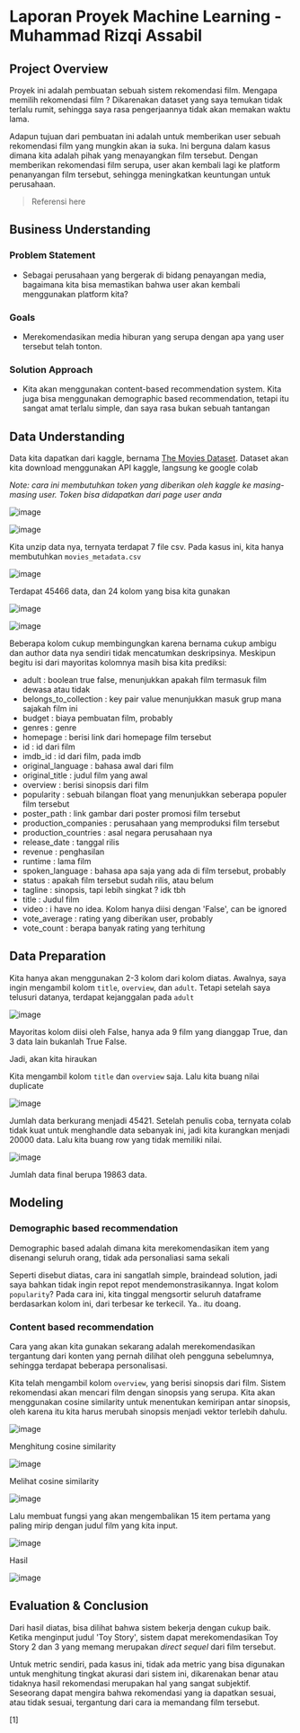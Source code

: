# Laporan Proyek Machine Learning - Muhammad Rizqi Assabil

## Project Overview

Proyek ini adalah pembuatan sebuah sistem rekomendasi film. Mengapa memilih rekomendasi film ? Dikarenakan dataset yang saya temukan tidak terlalu rumit, sehingga saya rasa pengerjaannya tidak akan memakan waktu lama.

Adapun tujuan dari pembuatan ini adalah untuk memberikan user sebuah rekomendasi film yang mungkin akan ia suka. Ini berguna dalam kasus dimana kita adalah pihak yang menayangkan film tersebut. Dengan memberikan rekomendasi film serupa, user akan kembali lagi ke platform penanyangan film tersebut, sehingga meningkatkan keuntungan untuk perusahaan.

>Referensi here

## Business Understanding

### Problem Statement
* Sebagai perusahaan yang bergerak di bidang penayangan media, bagaimana kita bisa memastikan bahwa user akan kembali menggunakan platform kita?

### Goals
* Merekomendasikan media hiburan yang serupa dengan apa yang user tersebut telah tonton.

### Solution Approach
* Kita akan menggunakan content-based recommendation system. Kita juga bisa menggunakan demographic based recommendation, tetapi itu sangat amat terlalu simple, dan saya rasa bukan sebuah tantangan

## Data Understanding

Data kita dapatkan dari kaggle, bernama [The Movies Dataset](https://www.kaggle.com/datasets/rounakbanik/the-movies-dataset). Dataset akan kita download menggunakan API kaggle, langsung ke google colab

*Note: cara ini membutuhkan token yang diberikan oleh kaggle ke masing-masing user. Token bisa didapatkan dari page user anda*

![image](https://user-images.githubusercontent.com/76782988/189083707-5d140e24-736b-44c5-86cd-900faaaab2c3.png)

![image](https://user-images.githubusercontent.com/76782988/189083517-1a6a8d66-9877-46df-b158-d244411ca2fb.png)

Kita unzip data nya, ternyata terdapat 7 file csv. Pada kasus ini, kita hanya membutuhkan `movies_metadata.csv`

![image](https://user-images.githubusercontent.com/76782988/189084110-ba1a2036-31a9-408b-b403-e77d6ffad173.png)

Terdapat 45466 data, dan 24 kolom yang bisa kita gunakan

![image](https://user-images.githubusercontent.com/76782988/189084429-67697e6c-a620-4521-942d-84414f3c9e52.png)


![image](https://user-images.githubusercontent.com/76782988/189084247-9750901e-e1ef-4711-aa3a-b8c5f1a674ca.png)

Beberapa kolom cukup membingungkan karena bernama cukup ambigu dan author data nya sendiri tidak mencatumkan deskripsinya. Meskipun begitu isi dari mayoritas kolomnya masih bisa kita prediksi:
* adult : boolean true false, menunjukkan apakah film termasuk film dewasa atau tidak
* belongs_to_collection : key pair value menunjukkan masuk grup mana sajakah film ini
* budget : biaya pembuatan film, probably
* genres : genre
* homepage : berisi link dari homepage film tersebut
* id : id dari film
* imdb_id : id dari film, pada imdb
* original_language : bahasa awal dari film
* original_title : judul film yang awal
* overview : berisi sinopsis dari film
* popularity : sebuah bilangan float yang menunjukkan seberapa populer film tersebut
* poster_path : link gambar dari poster promosi film tersebut
* production_companies : perusahaan yang memproduksi film tersebut
* production_countries : asal negara perusahaan nya
* release_date : tanggal rilis
* revenue : penghasilan
* runtime : lama film
* spoken_language : bahasa apa saja yang ada di film tersebut, probably
* status : apakah film tersebut sudah rilis, atau belum
* tagline : sinopsis, tapi lebih singkat ? idk tbh
* title : Judul film
* video : i have no idea. Kolom hanya diisi dengan 'False', can be ignored
* vote_average : rating yang diberikan user, probably
* vote_count : berapa banyak rating yang terhitung

## Data Preparation

Kita hanya akan menggunakan 2-3 kolom dari kolom diatas. Awalnya, saya ingin mengambil kolom `title`, `overview`, dan `adult`. Tetapi setelah saya telusuri datanya, terdapat kejanggalan pada `adult`

![image](https://user-images.githubusercontent.com/76782988/189086769-a071d65a-e690-4c06-9c70-40484e096eea.png)

Mayoritas kolom diisi oleh False, hanya ada 9 film yang dianggap True, dan 3 data lain bukanlah True False.

Jadi, akan kita hiraukan

Kita mengambil kolom `title` dan `overview` saja. Lalu kita buang nilai duplicate

![image](https://user-images.githubusercontent.com/76782988/189087183-cb33cdb1-6247-4620-8b93-36ca5553d8e9.png)

Jumlah data berkurang menjadi 45421. Setelah penulis coba, ternyata colab tidak kuat untuk menghandle data sebanyak ini, jadi kita kurangkan menjadi 20000 data. Lalu kita buang row yang tidak memiliki nilai.

![image](https://user-images.githubusercontent.com/76782988/189087734-6961a5ae-65fc-4069-8b2f-c21b3c860b8c.png)


Jumlah data final berupa 19863 data.

## Modeling

### Demographic based recommendation

Demographic based adalah dimana kita merekomendasikan item yang disenangi seluruh orang, tidak ada personaliasi sama sekali

Seperti disebut diatas, cara ini sangatlah simple, braindead solution, jadi saya bahkan tidak ingin repot repot mendemonstrasikannya. Ingat kolom `popularity`? Pada cara ini, kita tinggal mengsortir seluruh dataframe berdasarkan kolom ini, dari terbesar ke terkecil. Ya.. itu doang.

### Content based recommendation

Cara yang akan kita gunakan sekarang adalah merekomendasikan tergantung dari konten yang pernah dilihat oleh pengguna sebelumnya, sehingga terdapat beberapa personalisasi. 

Kita telah mengambil kolom `overview`, yang berisi sinopsis dari film. Sistem rekomendasi akan mencari film dengan sinopsis yang serupa. Kita akan menggunakan cosine similarity untuk menentukan kemiripan antar sinopsis, oleh karena itu kita harus merubah sinopsis menjadi vektor terlebih dahulu.

![image](https://user-images.githubusercontent.com/76782988/189089927-83d34ebd-98c6-4a65-9aff-370822490044.png)

Menghitung cosine similarity

![image](https://user-images.githubusercontent.com/76782988/189089990-f76e6189-1836-4abb-afd9-785eb8d6e75c.png)

Melihat cosine similarity

![image](https://user-images.githubusercontent.com/76782988/189090093-7ef34b9f-2c2a-458e-83ba-495d24fcb606.png)

Lalu membuat fungsi yang akan mengembalikan 15 item pertama yang paling mirip dengan judul film yang kita input.

![image](https://user-images.githubusercontent.com/76782988/189090349-b96c89fa-5dba-49d2-8830-ac6ab0581c2e.png)

Hasil

![image](https://user-images.githubusercontent.com/76782988/189090411-9e9ddc88-7d5d-4dab-9d45-86cbc16dcf56.png)

## Evaluation & Conclusion

Dari hasil diatas, bisa dilihat bahwa sistem bekerja dengan cukup baik. Ketika menginput judul 'Toy Story', sistem dapat merekomendasikan Toy Story 2 dan 3 yang memang merupakan *direct sequel* dari film tersebut.

Untuk metric sendiri, pada kasus ini, tidak ada metric yang bisa digunakan untuk menghitung tingkat akurasi dari sistem ini, dikarenakan benar atau tidaknya hasil rekomendasi merupakan hal yang sangat subjektif. Seseorang dapat mengira bahwa rekomendasi yang ia dapatkan sesuai, atau tidak sesuai, tergantung dari cara ia memandang film tersebut.

[1]
